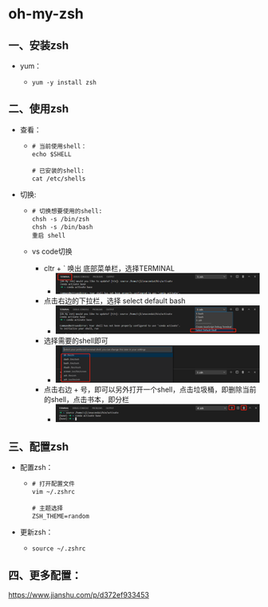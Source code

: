 # oh-my-zsh  

## 一、安装zsh

- yum：

  - ```shell
    yum -y install zsh
    ```

## 二、使用zsh

- 查看：

  - ```shell
    # 当前使用shell：
    echo $SHELL    
    
    # 已安装的shell:
    cat /etc/shells
    ```

- 切换:

  - ```shell
    # 切换想要使用的shell:
    chsh -s /bin/zsh
    chsh -s /bin/bash
    重启 shell
    ```

  - vs code切换
  
    - cltr + ` 唤出 底部菜单栏，选择TERMINAL
      - ![](./oh_my_zsh/bottom_menu.png)
    - 点击右边的下拉栏，选择 select default bash
      - ![](./oh_my_zsh/select.png)
    - 选择需要的shell即可
      - ![](./oh_my_zsh/choice_shell.png)
    - 点击右边 + 号，即可以另外打开一个shell，点击垃圾桶，即删除当前的shell，点击书本，即分栏
      - ![](./oh_my_zsh/add_shell.png)

## 三、配置zsh

- 配置zsh：

  - ```shell
    # 打开配置文件
    vim ~/.zshrc
    
    # 主题选择
    ZSH_THEME=random
    ```

- 更新zsh：

  - ```shell
    source ~/.zshrc
    ```

## 四、更多配置：

https://www.jianshu.com/p/d372ef933453